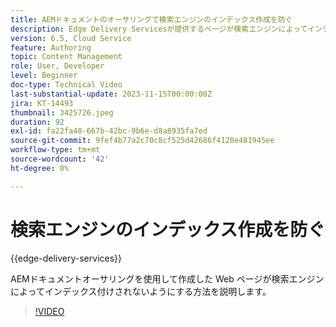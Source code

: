 ```yaml
---
title: AEMドキュメントのオーサリングで検索エンジンのインデックス作成を防ぐ
description: Edge Delivery Servicesが提供するページが検索エンジンによってインデックス付けされるのを防ぎます。
version: 6.5, Cloud Service
feature: Authoring
topic: Content Management
role: User, Developer
level: Beginner
doc-type: Technical Video
last-substantial-update: 2023-11-15T00:00:00Z
jira: KT-14493
thumbnail: 3425726.jpeg
duration: 92
exl-id: fa22fa48-667b-42bc-9b6e-d8a8935fa7ed
source-git-commit: 9fef4b77a2c70c8cf525d42686f4120e481945ee
workflow-type: tm+mt
source-wordcount: '42'
ht-degree: 0%

---
```


# 検索エンジンのインデックス作成を防ぐ

{{edge-delivery-services}}

AEMドキュメントオーサリングを使用して作成した Web ページが検索エンジンによってインデックス付けされないようにする方法を説明します。

>[!VIDEO](https://video.tv.adobe.com/v/3425726/?learn=on)
